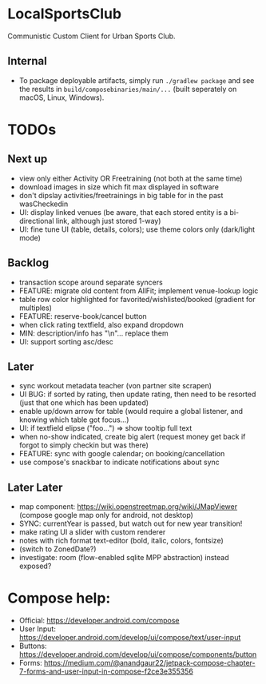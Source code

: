 # LocalSportsClub

Communistic Custom Client for Urban Sports Club.

## Internal

* To package deployable artifacts, simply run `./gradlew package` and see the results
  in `build/composebinaries/main/...` (built seperately on macOS, Linux, Windows).

# TODOs

## Next up

* view only either Activity OR Freetraining (not both at the same time)
* download images in size which fit max displayed in software
* don't dipslay activities/freetrainings in big table for in the past wasCheckedin
* UI: display linked venues (be aware, that each stored entity is a bi-directional link, although just stored 1-way)
* UI: fine tune UI (table, details, colors); use theme colors only (dark/light mode)

## Backlog

* transaction scope around separate syncers
* FEATURE: migrate old content from AllFit; implement venue-lookup logic
* table row color highlighted for favorited/wishlisted/booked (gradient for multiples)
* FEATURE: reserve-book/cancel button
* when click rating textfield, also expand dropdown
* MIN: description/info has "\n"... replace them
* UI: support sorting asc/desc

## Later

* sync workout metadata teacher (von partner site scrapen)
* UI BUG: if sorted by rating, then update rating, then need to be resorted (just that one which has been updated)
* enable up/down arrow for table (would require a global listener, and knowing which table got focus...)
* UI: if textfield elipse ("foo...") => show tooltip full text
* when no-show indicated, create big alert (request money get back if forgot to simply checkin but was there)
* FEATURE: sync with google calendar; on booking/cancellation
* use compose's snackbar to indicate notifications about sync

## Later Later

* map component: https://wiki.openstreetmap.org/wiki/JMapViewer (compose google map only for android, not desktop)
* SYNC: currentYear is passed, but watch out for new year transition!
* make rating UI a slider with custom renderer
* notes with rich format text-editor (bold, italic, colors, fontsize)
* (switch to ZonedDate?)
* investigate: room (flow-enabled sqlite MPP abstraction) instead exposed?

# Compose help:

* Official: https://developer.android.com/compose
* User Input: https://developer.android.com/develop/ui/compose/text/user-input
* Buttons: https://developer.android.com/develop/ui/compose/components/button
* Forms: https://medium.com/@anandgaur22/jetpack-compose-chapter-7-forms-and-user-input-in-compose-f2ce3e355356
